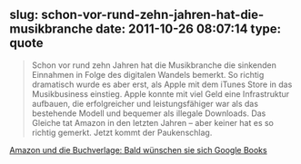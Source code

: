 slug: schon-vor-rund-zehn-jahren-hat-die-musikbranche
date: 2011-10-26 08:07:14
type: quote
---

> Schon vor rund zehn Jahren hat die Musikbranche die sinkenden Einnahmen in Folge des digitalen Wandels bemerkt. So richtig dramatisch wurde es aber erst, als Apple mit dem iTunes Store in das Musikbusiness einstieg. Apple konnte mit viel Geld eine Infrastruktur aufbauen, die erfolgreicher und leistungsfähiger war als das bestehende Modell und bequemer als illegale Downloads. Das Gleiche tat Amazon in den letzten Jahren – aber keiner hat es so richtig gemerkt. Jetzt kommt der Paukenschlag.

[Amazon und die Buchverlage: Bald wünschen sie sich Google Books](http://netzwertig.com/2011/10/20/amazon-und-die-buchverlage-bald-wunschen-sie-sich-google-books/)
